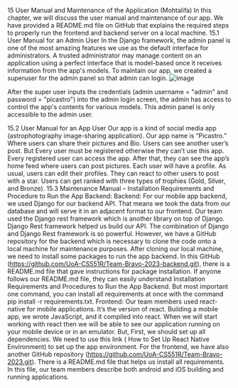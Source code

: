 15 User Manual and Maintenance of the Application (Mohtalifa)
In this chapter, we will discuss the user manual and maintenance of our app. We have provided a README.md file on GitHub that explains the required steps to properly run the frontend and backend server on a local machine.
15.1 User Manual for an Admin User
In the Django framework, the admin panel is one of the most amazing features we use as the default interface for administrators. A trusted administrator may manage content on an application using a perfect interface that is model-based once it receives information from the app's models. To maintain our app, we created a superuser for the admin panel so that admin can login.
  ![image](https://user-images.githubusercontent.com/99973434/234333271-35e6cb0d-84fb-4084-a653-41b059540edb.png)

After the super user inputs the credentials (admin username = "admin" and password = "picastro") into the admin login screen, the admin has access to control the app's contents for various models. This admin panel is only accessible to the admin user.



15.2 User Manual for an App User
Our app is a kind of social media app (astrophotography image-sharing application). Our app name is “Picastro.” Where users can share their pictures and Bio. Users can see another user’s post. But Every user must be registered otherwise they can’t use this app. Every registered user can access the app. After that, they can see the app’s home feed where users can post pictures. Each user will have a profile. As usual, users can edit their profiles. They can react to other users to post with a star. Users can get ranked with three types of trophies (Gold, Silver, and Bronze). 
15.3 Maintenance Manual – Installation Requirements and Procedure to Run the App Backend:
Backend: For our mobile app backend, we used Django for our backend API. That means we took the data from our database and will serve it in an adjacent format to our frontend. Our team used the Django rest framework which is another library on top of Django. Django Rest framework helped us build our API. The combination of Django and Django Rest framework is so powerful. However, we have a GitHub repository for the backend which is necessary to clone the code onto a local machine for maintenance purposes. After cloning our local machine, we need to install some packages to run the app backend. In this GitHub (https://github.com/UoA-CS551R/Team-Bravo-2023-backend.git), there is a README.md file that gave instructions for package installation. If anyone follows our README.md file, they can easily understand Installation Requirements and Procedures to Run the App Backend. But most important one command, you can install all requirements at once with the command pip install -r requirements.txt. 
Frontend: Our team members used react-native for mobile applications. It’s the version of react. Building a mobile app, we wrote JavaScript, and it compiled into react. When we will start working with react then we will be able to see our application running on your mobile device or in an emulator. But, First, we should set up all dependencies. We need to use this link ( How to Set Up React Native Environment) to set up the app environment. For the frontend, we have also another GitHub repository (https://github.com/UoA-CS551R/Team-Bravo-2023.git). There is a README.md file that helps us install all requirements. In this file, our team members describe both android and iOS building and running applications.
